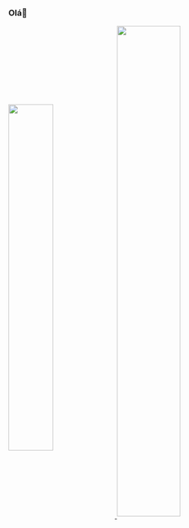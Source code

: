 ### Olá👋


<a href="https://github.com/anuraghazra/convoychat">
  <img width="42%"align="center" src="https://github-readme-stats.vercel.app/api?username=MatheusJoelho&show_icons=true&theme=radical" />
</a>
<a href="https://github.com/anuraghazra/github-readme-stats">
  <img width="50%" align="center" src="https://github-readme-stats.vercel.app/api/top-langs/?username=MatheusJoelho&layout=compact&theme=radical" />
</a>
